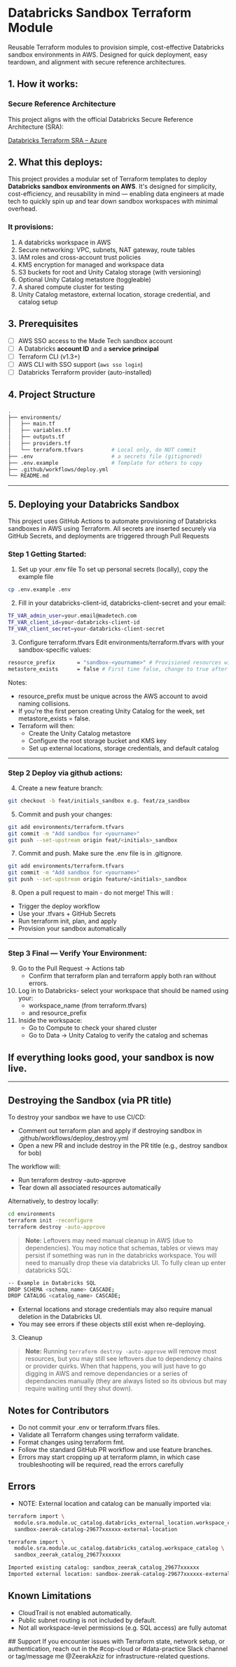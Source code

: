 # Databricks Sandbox Terraform Module
Reusable Terraform modules to provision simple, cost-effective Databricks sandbox environments in AWS. Designed for quick deployment, easy teardown, and alignment with secure reference architectures.

## 1. How it works:
### Secure Reference Architecture
This project aligns with the official Databricks Secure Reference Architecture (SRA):

[Databricks Terraform SRA – Azure](https://github.com/databricks/terraform-databricks-sra)

## 2. What this deploys:

This project provides a modular set of Terraform templates to deploy **Databricks sandbox environments on AWS**. It's designed for simplicity, cost-efficiency, and reusability in mind — enabling data engineers at made tech to quickly spin up and tear down sandbox workspaces with minimal overhead.

### It provisions:
1. A databricks workspace in AWS
2. Secure networking: VPC, subnets, NAT gateway, route tables
3. IAM roles and cross-account trust policies
4. KMS encryption for managed and workspace data
5. S3 buckets for root and Unity Catalog storage (with versioning)
6. Optional Unity Catalog metastore (toggleable)
7. A shared compute cluster for testing
8. Unity Catalog metastore, external location, storage credential, and catalog setup

## 3. Prerequisites

- [ ] AWS SSO access to the Made Tech sandbox account
- [ ] A Databricks **account ID** and a **service principal**
- [ ] Terraform CLI (v1.3+)
- [ ] AWS CLI with SSO support (`aws sso login`)
- [ ] Databricks Terraform provider (auto-installed)
## 4. Project Structure
```bash
.
├── environments/
│   ├── main.tf
│   ├── variables.tf
│   ├── outputs.tf
│   ├── providers.tf
│   └── terraform.tfvars         # Local only, do NOT commit
├── .env                         # a secrets file (gitignored)
├── .env.example                 # Template for others to copy
├── .github/workflows/deploy.yml
└── README.md
```
----------
## 5. Deploying your Databricks Sandbox
This project uses GitHub Actions to automate provisioning of Databricks sandboxes in AWS using Terraform. All secrets are inserted securely via GitHub Secrets, and deployments are triggered through Pull Requests
### Step 1 Getting Started:
1. Set up your .env file
To set up personal secrets (locally), copy the example file
```bash
cp .env.example .env
```
2. Fill in your databricks-client-id, databricks-client-secret and your email:
```bash
TF_VAR_admin_user=your.email@madetech.com
TF_VAR_client_id=your-databricks-client-id
TF_VAR_client_secret=your-databricks-client-secret
```
3. Configure terraform.tfvars
Edit environments/terraform.tfvars with your sandbox-specific values:
```bash
resource_prefix       = "sandbox-<yourname>" # Provisioned resources will be based on your resource_prefix (e.g. sandbox-alex-cluster)
metastore_exists      = false # First time false, change to true after UC is created once
```
Notes:
  * resource_prefix must be unique across the AWS account to avoid naming collisions.
  * If you're the first person creating Unity Catalog for the week, set metastore_exists = false.
  * Terraform will then:
      * Create the Unity Catalog metastore
      * Configure the root storage bucket and KMS key
      * Set up external locations, storage credentials, and default catalog
------
### Step 2 Deploy via github actions:
4. Create a new feature branch:
```bash
git checkout -b feat/initials_sandbox e.g. feat/za_sandbox
```
5. Commit and push your changes:
```bash
git add environments/terraform.tfvars
git commit -m "Add sandbox for <yourname>"
git push --set-upstream origin feat/<initials>_sandbox
```
7. Commit and push. Make sure the .env file is in .gitignore.
```bash
git add environments/terraform.tfvars
git commit -m "Add sandbox for <yourname>"
git push --set-upstream origin feature/<initials>_sandbox
```
8. Open a pull request to main - do not merge!
This will :
* Trigger the deploy workflow
* Use your .tfvars + GitHub Secrets
* Run terraform init, plan, and apply
* Provision your sandbox automatically
----------
### Step 3 Final — Verify Your Environment:
9. Go to the Pull Request → Actions tab
    * Confirm that terraform plan and terraform apply both ran without errors.
10. Log in to Databricks- select your workspace that should be named using your:
    * workspace_name (from terraform.tfvars)
    * and resource_prefix
11. Inside the workspace:
    * Go to Compute to check your shared cluster
    * Go to Data → Unity Catalog to verify the catalog and schemas

## If everything looks good, your sandbox is now live.
------------
## Destroying the Sandbox (via PR title)

To destroy your sandbox we have to use CI/CD:
* Comment out terraform plan and apply if destroying sandbox in .github/workflows/deploy_destroy.yml
* Open a new PR and include destroy in the PR title (e.g., destroy sandbox for bob)

The workflow will:
  * Run terraform destroy -auto-approve
  * Tear down all associated resources automatically

Alternatively, to destroy locally:
```bash
cd environments
terraform init -reconfigure
terraform destroy -auto-approve
```
> **Note:** Leftovers may need manual cleanup in AWS (due to dependencies). You may notice that schemas, tables or views may persist if something was run in the databricks workspace. You will need to manually drop these via databricks UI. To fully clean up enter databricks SQL:
```bash
-- Example in Databricks SQL
DROP SCHEMA <schema_name> CASCADE;
DROP CATALOG <catalog_name> CASCADE;
```
* External locations and storage credentials may also require manual deletion in the Databricks UI.
* You may see errors if these objects still exist when re-deploying.

3. Cleanup
> **Note:** Running `terraform destroy -auto-approve` will remove most resources, but you may still see leftovers due to dependency chains or provider quirks. When that happens, you will just have to go digging in AWS and remove dependancies or a series of dependancies manually (they are always listed so its obvious but may require waiting until they shut down).


## Notes for Contributors
* Do not commit your .env or terraform.tfvars files.
* Validate all Terraform changes using terraform validate.
* Format changes using terraform fmt.
* Follow the standard GitHub PR workflow and use feature branches.
* Errors may start cropping up at terraform plamn, in which case troubleshooting will be required, read the errors carefully

## Errors
* NOTE: External location and catalog can be manually imported via:
```bash
terraform import \
  module.sra.module.uc_catalog.databricks_external_location.workspace_catalog_external_location \
  sandbox-zeerak-catalog-29677xxxxxx-external-location

terraform import \
  module.sra.module.uc_catalog.databricks_catalog.workspace_catalog \
  sandbox_zeerak_catalog_29677xxxxxx

Imported existing catalog: sandbox_zeerak_catalog_29677xxxxxx
Imported external location: sandbox-zeerak-catalog-29677xxxxxx-external-location
```


## Known Limitations
* CloudTrail is not enabled automatically.
* Public subnet routing is not included by default.
* Not all workspace-level permissions (e.g. SQL access) are fully automat

## Support
If you encounter issues with Terraform state, network setup, or authentication, reach out in the #cop-cloud or #data-practice Slack channel or tag/message me @ZeerakAziz for infrastructure-related questions.
